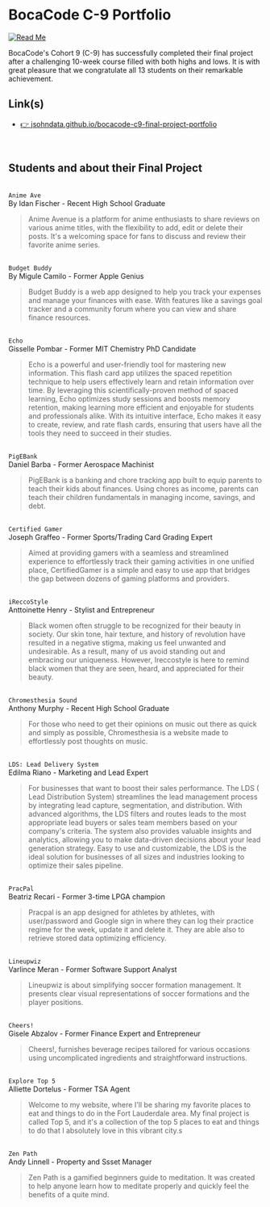 # BocaCode C-9 Portfolio
[![Read Me](https://jsohndata.github.io/bocacode-c9-final-project-portfolio/images/meta/readme.webp)](https://jsohndata.github.io/bocacode-c9-final-project-portfolio/)

BocaCode's Cohort 9 (C-9) has successfully completed their final project after a challenging 10-week course filled with both highs and lows. It is with great pleasure that we congratulate all 13 students on their remarkable achievement.

## Link(s)
* [👉 jsohndata.github.io/bocacode-c9-final-project-portfolio](https://jsohndata.github.io/bocacode-c9-final-project-portfolio/)

<br>

## Students and about their Final Project
<br>`Anime Ave`<br>
By Idan Fischer - Recent High School Graduate
> Anime Avenue is a platform for anime enthusiasts to share reviews on various anime titles, with the flexibility to add, edit or delete their posts. It's a welcoming space for fans to discuss and review their favorite anime series.

<br>`Budget Buddy`<br>
By Migule Camilo - Former Apple Genius
> Budget Buddy is a web app designed to help you track your expenses and manage your finances with ease. With features like a savings goal tracker and a community forum where you can view and share finance resources.

<br>`Echo`<br>
Gisselle Pombar - Former MIT Chemistry PhD Candidate
> Echo is a powerful and user-friendly tool for mastering new information. This flash card app utilizes the spaced repetition technique to help users effectively learn and retain information over time. By leveraging this scientifically-proven method of spaced learning, Echo optimizes study sessions and boosts memory retention, making learning more efficient and enjoyable for students and professionals alike. With its intuitive interface, Echo makes it easy to create, review, and rate flash cards, ensuring that users have all the tools they need to succeed in their studies.

<br>`PigEBank`<br>
Daniel Barba - Former Aerospace Machinist
> PigEBank is a banking and chore tracking app built to equip parents to teach their kids about finances. Using chores as income, parents can teach their children fundamentals in managing income, savings, and debt.

<br>`Certified Gamer`<br>
Joseph Graffeo - Former Sports/Trading Card Grading Expert
> Aimed at providing gamers with a seamless and streamlined experience to effortlessly track their gaming activities in one unified place, CertifiedGamer is a simple and easy to use app that bridges the gap between dozens of gaming platforms and providers.

<br>`iReccoStyle`<br>
Anttoinette Henry - Stylist and Entrepreneur
>Black women often struggle to be recognized for their beauty in society. Our skin tone, hair texture, and history of revolution have resulted in a negative stigma, making us feel unwanted and undesirable. As a result, many of us avoid standing out and embracing our uniqueness. However, Ireccostyle is here to remind black women that they are seen, heard, and appreciated for their beauty.

<br>`Chromesthesia Sound`<br>
Anthony Murphy - Recent High School Graduate
>For those who need to get their opinions on music out there as quick and simply as possible, Chromesthesia is a website made to effortlessly post thoughts on music.

<br>`LDS: Lead Delivery System`<br>
Edilma Riano - Marketing and Lead Expert
>For businesses that want to boost their sales performance. The LDS ( Lead Distribution System) streamlines the lead management process by integrating lead capture, segmentation, and distribution.
With advanced algorithms, the LDS filters and routes leads to the most appropriate lead buyers or sales team members based on your company's criteria. The system also provides valuable insights and analytics, allowing you to make data-driven decisions about your lead generation strategy. Easy to use and customizable, the LDS is the ideal solution for businesses of all sizes and industries looking to optimize their sales pipeline.

<br>`PracPal`<br>
Beatriz Recari - Former 3-time LPGA champion
> Pracpal is an app designed for athletes by athletes, with user/password and Google sign in where they can log their practice regime for the week, update it and delete it. They are able also to retrieve stored data optimizing efficiency.

<br>`Lineupwiz`<br>
Varlince Meran - Former Software Support Analyst
> Lineupwiz is about simplifying soccer formation management. It presents clear visual representations of soccer formations and the player positions.

<br>`Cheers!`<br>
Gisele Abzalov - Former Finance Expert and Entrepreneur
> Cheers!, furnishes beverage recipes tailored for various occasions using uncomplicated ingredients and straightforward instructions.

<br>`Explore Top 5`<br>
Alliette Dortelus - Former TSA Agent
> Welcome to my website, where I'll be sharing my favorite places to eat and things to do in the Fort Lauderdale area. My final project is called Top 5, and it's a collection of the top 5 places to eat and things to do that I absolutely love in this vibrant city.s

<br>`Zen Path`<br>
Andy Linnell - Property and Ssset Manager
> Zen Path is a gamified beginners guide to meditation. It was created to help anyone  learn how to meditate properly and quickly feel the benefits of a quite mind.